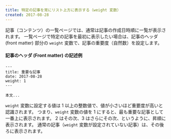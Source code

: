 ```yaml
---
title: 特定の記事を常にリスト上方に表示する（weight 変数）
created: 2017-08-28
---
```


記事（コンテンツ）の一覧ページでは、通常は記事の作成日時順に一覧が表示されます。
一覧ページで特定の記事を最初に表示したい場合は、記事のヘッダ (front matter) 部分の `weight` 変数で、記事の重要度（自然数）を設定します。

#### 記事のヘッダ (Front matter) の記述例

~~~
---
title: 重要な記事
date: 2017-08-28
weight: 1
---

本文...
~~~

`weight` 変数に設定する値は 1 以上の整数値で、値が小さいほど重要度が高いと認識されます。
つまり、`weight` 変数の値を 1 にすると、最も重要な記事として一番上に表示されます。
2 はその次、3 はさらにその次、というように、昇順に表示されます。
通常の記事（`weight` 変数が設定されていない記事）は、その後ろに表示されます。

